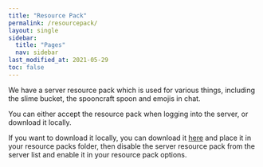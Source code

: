 ```yaml
---
title: "Resource Pack"
permalink: /resourcepack/
layout: single
sidebar:
  title: "Pages"
  nav: sidebar
last_modified_at: 2021-05-29
toc: false
---
```


We have a server resource pack which is used for various things, including the slime bucket, the spooncraft spoon and emojis in chat.

You can either accept the resource pack when logging into the server, or download it locally.

If you want to download it locally, you can download it [here](https://www.dropbox.com/s/rv5p6kzbvdc2bgy/MumboSRPv3.0.zip?dl=1) and place it in your resource packs folder, then disable the server resource pack from the server list and enable it in your resource pack options.